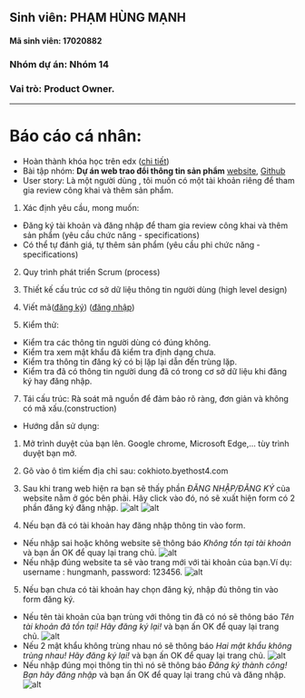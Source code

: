 ## Sinh viên: PHẠM HÙNG MẠNH
#### Mã sinh viên: 17020882
### Nhóm dự án: Nhóm 14
### Vai trò: Product Owner.
*******************
# Báo cáo cá nhân:
* Hoàn thành khóa học trên edx ([chi tiết](https://github.com/DaoDucKhiem/nhom-5/blob/master/DaoDucKhiem/SoftEng1x.jpg))
* Bài tập nhóm: **Dự án web trao đổi thông tin sản phẩm** [website](http://cokhioto.byethost4.com), [Github](https://github.com/HugManh/INT2208-7-2019/tree/master/nhom-14/WEB)
* User story: Là một người dùng , tôi muốn có một tài khoản riêng để tham gia review công khai và thêm sản phẩm.

1) Xác định yêu cầu, mong muốn: 

- Đăng ký tài khoản và đăng nhập để tham gia review công khai và thêm sản phẩm (yêu cầu chức năng - specifications)
- Có thể tự đánh giá, tự thêm sản phẩm (yêu cầu phi chức năng - specifications)
2) Quy trình phát triển Scrum (process)
	
3) Thiết kế cấu trúc cơ sở dữ liệu thông tin người dùng (high level design)
	
4) Viết mã([đăng ký](https://github.com/HugManh/INT2208-7-2019/blob/master/nhom-14/WEB/dangky.php))
([đăng nhập](https://github.com/HugManh/INT2208-7-2019/blob/master/nhom-14/WEB/dangnhap.php))

5) Kiểm thử:

 - Kiểm tra các thông tin người dùng có đúng không.
 - Kiểm tra xem mật khẩu đã kiểm tra định dạng chưa.
 - Kiểm tra thông tin đăng ký có bị lặp lại dẫn đến trùng lặp.
 - Kiểm tra đã có thông tin người dung đã có trong cơ sở dữ liệu khi đăng ký hay đăng nhập.

7) Tái cấu trúc: Rà soát mã nguồn để đảm bảo rõ ràng, đơn giản và không có mã xấu.(construction)
* Hướng dẫn sử dụng:

1. Mở trình duyệt của bạn lên. Google chrome, Microsoft Edge,... tùy trình duyệt bạn mở.

2. Gõ vào ô tìm kiếm địa chỉ sau: cokhioto.byethost4.com

3. Sau khi trang web hiện ra bạn sẽ thấy phần *ĐĂNG NHẬP/ĐĂNG KÝ* của website nằm ở góc bên phải. Hãy click vào đó, nó sẽ xuất hiện form có 2 phần đăng ký đăng nhập.
![alt](https://github.com/HugManh/INT2208-7-2019/blob/master/nhom-14/PhamHungManh/dangnhap.PNG)
![alt](https://github.com/HugManh/INT2208-7-2019/blob/master/nhom-14/PhamHungManh/dangky.PNG)
4. Nếu bạn đã có tài khoản hay đăng nhập thông tin vào form.
  * Nếu nhập sai hoặc không website sẽ thông báo *Không tồn tại tài khoản* và bạn ấn OK để quay lại trang chủ.
![alt](https://github.com/HugManh/INT2208-7-2019/blob/master/nhom-14/PhamHungManh/khongtontai.PNG)
 * Nếu nhập đúng website ta sẽ vào trang mới với tài khoản của bạn.Ví dụ: username : hungmanh, password: 123456.
 ![alt](https://github.com/HugManh/INT2208-7-2019/blob/master/nhom-14/PhamHungManh/tontai.PNG)
5. Nếu bạn chưa có tài khoản hay chọn đăng ký, nhập đủ thông tin vào form đăng ký.
 * Nếu tên tài khoản của bạn trùng với thông tin đã có nó sẽ thông báo *Tên tài khoản đã tồn tại! Hãy đăng ký lại!* và bạn ấn OK để quay lại trang chủ.
 ![alt](https://github.com/HugManh/INT2208-7-2019/blob/master/nhom-14/PhamHungManh/tontai1.PNG)
 * Nếu 2 mật khẩu không trùng nhau nó sẽ thông báo *Hai mật khẩu không trùng nhau! Hãy đăng ký lại!* và bạn ấn OK để quay lại trang chủ.
 ![alt](https://github.com/HugManh/INT2208-7-2019/blob/master/nhom-14/PhamHungManh/kotrung.PNG)
 * Nếu nhập đúng mọi thông tin thì nó sẽ thông báo *Đăng ký thành công! Bạn hãy đăng nhập* và bạn ấn OK để quay lại trang chủ và đăng nhập.
 ![alt](https://github.com/HugManh/INT2208-7-2019/blob/master/nhom-14/PhamHungManh/ok.PNG)








